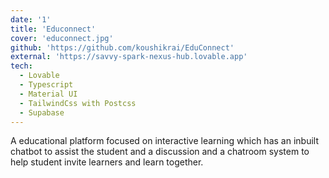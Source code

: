 ```yaml
---
date: '1'
title: 'Educonnect'
cover: 'educonnect.jpg'
github: 'https://github.com/koushikrai/EduConnect'
external: 'https://savvy-spark-nexus-hub.lovable.app'
tech:
  - Lovable
  - Typescript
  - Material UI
  - TailwindCss with Postcss
  - Supabase
---
```


A educational platform focused on interactive learning which has an inbuilt chatbot to assist the student and a discussion and a chatroom system to help student invite learners and learn together.
